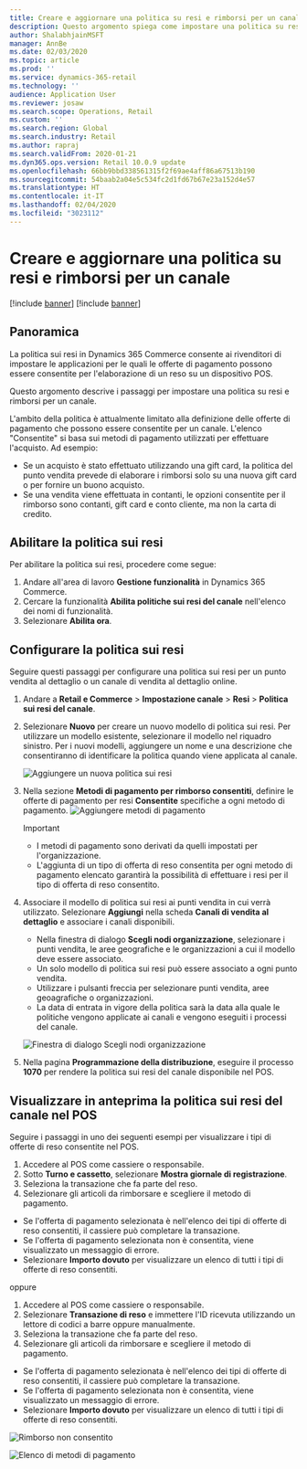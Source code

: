 ```yaml
---
title: Creare e aggiornare una politica su resi e rimborsi per un canale
description: Questo argomento spiega come impostare una politica su resi e rimborsi per un canale.
author: ShalabhjainMSFT
manager: AnnBe
ms.date: 02/03/2020
ms.topic: article
ms.prod: ''
ms.service: dynamics-365-retail
ms.technology: ''
audience: Application User
ms.reviewer: josaw
ms.search.scope: Operations, Retail
ms.custom: ''
ms.search.region: Global
ms.search.industry: Retail
ms.author: rapraj
ms.search.validFrom: 2020-01-21
ms.dyn365.ops.version: Retail 10.0.9 update
ms.openlocfilehash: 66bb9bbd338561315f2f69ae4aff86a67513b190
ms.sourcegitcommit: 54baab2a04e5c534fc2d1fd67b67e23a152d4e57
ms.translationtype: HT
ms.contentlocale: it-IT
ms.lasthandoff: 02/04/2020
ms.locfileid: "3023112"
---
```

# <a name="create-and-update-a-returns-and-refunds-policy-for-a-channel"></a>Creare e aggiornare una politica su resi e rimborsi per un canale

[!include [banner](includes/banner.md)]
[!include [banner](includes/preview-banner.md)]


## <a name="overview"></a>Panoramica

La politica sui resi in Dynamics 365 Commerce consente ai rivenditori di impostare le applicazioni per le quali le offerte di pagamento possono essere consentite per l'elaborazione di un reso su un dispositivo POS.  

Questo argomento descrive i passaggi per impostare una politica su resi e rimborsi per un canale.

L'ambito della politica è attualmente limitato alla definizione delle offerte di pagamento che possono essere consentite per un canale. L'elenco "Consentite" si basa sui metodi di pagamento utilizzati per effettuare l'acquisto. Ad esempio:

- Se un acquisto è stato effettuato utilizzando una gift card, la politica del punto vendita prevede di elaborare i rimborsi solo su una nuova gift card o per fornire un buono acquisto. 
- Se una vendita viene effettuata in contanti, le opzioni consentite per il rimborso sono contanti, gift card e conto cliente, ma non la carta di credito. 


## <a name="enable-return-policy"></a>Abilitare la politica sui resi

Per abilitare la politica sui resi, procedere come segue:

1. Andare all'area di lavoro **Gestione funzionalità** in Dynamics 365 Commerce.
2. Cercare la funzionalità **Abilita politiche sui resi del canale** nell'elenco dei nomi di funzionalità.
3. Selezionare **Abilita ora**. 

## <a name="configure-return-policy"></a>Configurare la politica sui resi

Seguire questi passaggi per configurare una politica sui resi per un punto vendita al dettaglio o un canale di vendita al dettaglio online.

1. Andare a **Retail e Commerce** \> **Impostazione canale** \> **Resi** \> **Politica sui resi del canale**.

2. Selezionare **Nuovo** per creare un nuovo modello di politica sui resi. Per utilizzare un modello esistente, selezionare il modello nel riquadro sinistro. Per i nuovi modelli, aggiungere un nome e una descrizione che consentiranno di identificare la politica quando viene applicata al canale.

   ![Aggiungere un nuova politica sui resi](media/Return-policy-page1.png "Aggiungere un nuova politica sui resi")
     
   
3. Nella sezione **Metodi di pagamento per rimborso consentiti**, definire le offerte di pagamento per resi **Consentite** specifiche a ogni metodo di pagamento.
   ![Aggiungere metodi di pagamento](media/Return-policy-page2.PNG "Impostare i metodi di pagamento consentiti per tipo di pagamento")
   
    > [!IMPORTANT]
    > - I metodi di pagamento sono derivati da quelli impostati per l'organizzazione.
    > - L'aggiunta di un tipo di offerta di reso consentita per ogni metodo di pagamento elencato garantirà la possibilità di effettuare i resi per il tipo di offerta di reso consentito.
    
4. Associare il modello di politica sui resi ai punti vendita in cui verrà utilizzato. Selezionare **Aggiungi** nella scheda **Canali di vendita al dettaglio** e associare i canali disponibili. 

    - Nella finestra di dialogo **Scegli nodi organizzazione**, selezionare i punti vendita, le aree geografiche e le organizzazioni a cui il modello deve essere associato.
    - Un solo modello di politica sui resi può essere associato a ogni punto vendita.
    - Utilizzare i pulsanti freccia per selezionare punti vendita, aree geoagrafiche o organizzazioni.
    - La data di entrata in vigore della politica sarà la data alla quale le politiche vengono applicate ai canali e vengono eseguiti i processi del canale. 

    ![Finestra di dialogo Scegli nodi organizzazione](media/Return-policy-page3.PNG "Finestra di dialogo Scegli nodi organizzazione")

5. Nella pagina **Programmazione della distribuzione**, eseguire il processo **1070** per rendere la politica sui resi del canale disponibile nel POS.

## <a name="preview-the-channel-return-policy-in-the-pos"></a>Visualizzare in anteprima la politica sui resi del canale nel POS

Seguire i passaggi in uno dei seguenti esempi per visualizzare i tipi di offerte di reso consentite nel POS.

1. Accedere al POS come cassiere o responsabile.
2. Sotto **Turno e cassetto**, selezionare **Mostra giornale di registrazione**.
3. Seleziona la transazione che fa parte del reso. 
4. Selezionare gli articoli da rimborsare e scegliere il metodo di pagamento.  
- Se l'offerta di pagamento selezionata è nell'elenco dei tipi di offerte di reso consentiti, il cassiere può completare la transazione.
- Se l'offerta di pagamento selezionata non è consentita, viene visualizzato un messaggio di errore.
- Selezionare **Importo dovuto** per visualizzare un elenco di tutti i tipi di offerte di reso consentiti.

oppure

1. Accedere al POS come cassiere o responsabile.
2. Selezionare **Transazione di reso** e immettere l'ID ricevuta utilizzando un lettore di codici a barre oppure manualmente. 
3. Seleziona la transazione che fa parte del reso. 
4. Selezionare gli articoli da rimborsare e scegliere il metodo di pagamento.  
- Se l'offerta di pagamento selezionata è nell'elenco dei tipi di offerte di reso consentiti, il cassiere può completare la transazione.
- Se l'offerta di pagamento selezionata non è consentita, viene visualizzato un messaggio di errore.
- Selezionare **Importo dovuto** per visualizzare un elenco di tutti i tipi di offerte di reso consentiti.

![Rimborso non consentito](media/Return-policy-page6.png "Tipo di rimborso non consentito")



![Elenco di metodi di pagamento](media/Return-policy-page5.PNG "Tipo di rimborso consentito")

